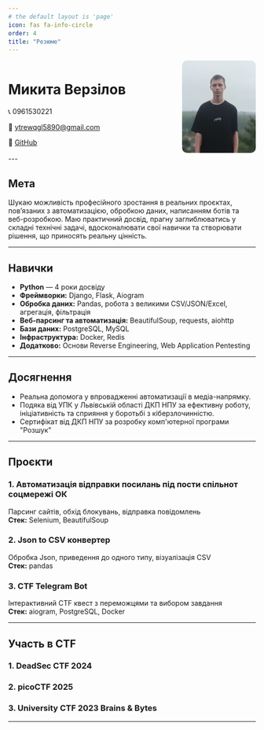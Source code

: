 ```yaml
---
# the default layout is 'page'
icon: fas fa-info-circle
order: 4
title: "Резюме"
---
```


<div style="display: flex; align-items: center; justify-content: space-between; gap: 2rem;">

<div style="flex: 1;">

<h1>Микита Верзілов</h1>

<p>📞 0961530221</p>
<p>📧 <a href="mailto:ytrewqgl5890@gmail.com">ytrewqgl5890@gmail.com</a></p>
<p>🔗 <a href="https://github.com/scintilla083" target="_blank">GitHub</a></p>

</div>

<div style="flex-shrink: 0;">

<img src="/assets/face.png" alt="Фото Микита Верзілов" style="width:150px; border-radius: 10px;" />

</div>

</div>
---

## Мета

Шукаю можливість професійного зростання в реальних проєктах, пов’язаних з автоматизацією, обробкою даних, написанням ботів та веб-розробкою. Маю практичний досвід, прагну заглиблюватись у складні технічні задачі, вдосконалювати свої навички та створювати рішення, що приносять реальну цінність.

---

## Навички

- **Python** — 4 роки досвіду  
- **Фреймворки:** Django, Flask, Aiogram  
- **Обробка даних:** Pandas, робота з великими CSV/JSON/Excel, агрегація, фільтрація  
- **Веб-парсинг та автоматизація:** BeautifulSoup, requests, aiohttp  
- **Бази даних:** PostgreSQL, MySQL  
- **Інфраструктура:** Docker, Redis  
- **Додатково:** Основи Reverse Engineering, Web Application Pentesting  

---

## Досягнення

- Реальна допомога у впровадженні автоматизації в медіа-напрямку.
- Подяка від УПК у Львівській області ДКП НПУ за ефективну роботу, ініціативність та сприяння у боротьбі з кіберзлочинністю.
- Сертифікат від ДКП НПУ за розробку комп'ютерної програми "Розшук"

---

## Проєкти

### 1. Автоматизація відправки посилань під пости спільнот соцмережі ОК  
Парсинг сайтів, обхід блокувань, відправка повідомлень  
**Стек:** Selenium, BeautifulSoup  

### 2. Json to CSV конвертер  
Обробка Json, приведення до одного типу, візуалізація CSV  
**Стек:** pandas  

### 3. CTF Telegram Bot  
Інтерактивний CTF квест з переможцями та вибором завдання  
**Стек:** aiogram, PostgreSQL, Docker  

---

## Участь в CTF

### 1. DeadSec CTF 2024 

### 2. picoCTF 2025

### 3. University CTF 2023 Brains & Bytes 

---

